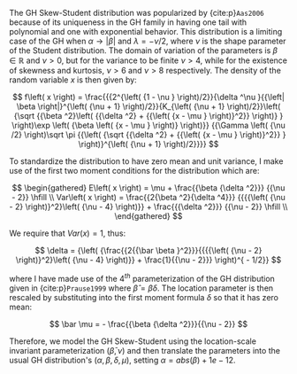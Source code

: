 The GH Skew-Student distribution was popularized by {cite:p}`Aas2006` because of its uniqueness
in the GH family in having one tail with polynomial and one with exponential behavior.
This distribution is a limiting case of the GH when $\alpha  \to \left| \beta  \right|$
and $\lambda=-\nu/2$, where $\nu$ is the shape parameter of the Student distribution.
The domain of variation of the parameters is $\beta  \in \mathbb{R}$ and $\nu>0$, but
for the variance to be finite $\nu>4$, while for the existence of skewness and kurtosis,
$\nu>6$ and $\nu>8$ respectively. The density of the random variable $x$ is then given
by:

$$
f\left( x \right) = \frac{{{2^{\left( {1 - \nu } \right)/2}}{\delta ^\nu }{{\left| \beta  \right|}^{\left( {\nu  + 1} \right)/2}}{K_{\left( {\nu  + 1} \right)/2}}\left( {\sqrt {{\beta ^2}\left( {{\delta ^2} + {{\left( {x - \mu } \right)}^2}} \right)} } \right)\exp \left( {\beta \left( {x - \mu } \right)} \right)}}
{{\Gamma \left( {\nu /2} \right)\sqrt \pi  {{\left( {\sqrt {{\delta ^2} + {{\left( {x - \mu } \right)}^2}} } \right)}^{\left( {\nu  + 1} \right)/2}}}}
$$

To standardize the distribution to have zero mean and unit variance, I make use
of the first two moment conditions for the distribution which are:

$$
\begin{gathered}
  E\left( x \right) = \mu  + \frac{{\beta {\delta ^2}}}
{{\nu  - 2}} \hfill \\
  Var\left( x \right) = \frac{{2{\beta ^2}{\delta ^4}}}
{{{{\left( {\nu  - 2} \right)}^2}\left( {\nu  - 4} \right)}} + \frac{{{\delta ^2}}}
{{\nu  - 2}} \hfill \\
\end{gathered}
$$

We require that $Var(x)=1$, thus:

$$
\delta  = {\left( {\frac{{2{{\bar \beta }^2}}}{{{{\left( {\nu  - 2} \right)}^2}\left( {\nu  - 4} \right)}} + \frac{1}{{\nu  - 2}}} \right)^{ - 1/2}}
$$

where I have made use of the $4^{th}$ parameterization of the GH distribution given in
{cite:p}`Prause1999` where $\hat \beta = \beta \delta$. The location parameter is then rescaled
by substituting into the first moment formula $\delta$ so that it has zero mean:

$$
\bar \mu  =  - \frac{{\beta {\delta ^2}}}{{\nu  - 2}}
$$

Therefore, we model the GH Skew-Student using the location-scale invariant parameterization $(\bar \beta, \nu)$
and then translate the parameters into the usual GH distribution's $(\alpha, \beta, \delta, \mu)$, setting
$\alpha = abs(\beta)+1e-12$.